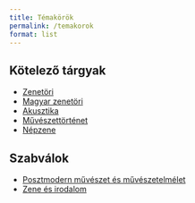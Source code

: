 ```yaml
---
title: Témakörök
permalink: /temakorok
format: list
---
```


## Kötelező tárgyak
<a id="Kötelező tárgyak"></a>

- <a href="{{'/zenetori' | relative_url}}">Zenetöri</a>
- <a href="{{'/magyar-zenetori' | relative_url}}">Magyar zenetöri</a>
- <a href="{{'/akusztika' | relative_url}}">Akusztika</a>
- <a href="{{'/muveszettortenet' | relative_url}}">Művészettörténet</a>
- <a href="{{'/nepzene' | relative_url}}">Népzene</a>

## Szabválok
<a id="Szabválok"></a>
- <a href="{{'/posztmodern' | relative_url}}">Posztmodern művészet és művészetelmélet</a>
- <a href="{{'/zene-es-irodalom' | relative_url}}">Zene és irodalom</a>